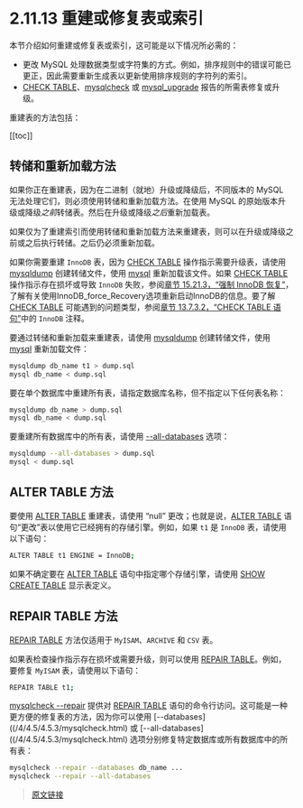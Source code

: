 # 2.11.13 重建或修复表或索引

本节介绍如何重建或修复表或索引，这可能是以下情况所必需的：

- 更改 MySQL 处理数据类型或字符集的方式。例如，排序规则中的错误可能已更正，因此需要重新生成表以更新使用排序规则的字符列的索引。
- [CHECK TABLE](/13/13.7/13.7.3/13.7.3.2/check-table.html)、[mysqlcheck](/4/4.5/4.5.3/mysqlcheck.html) 或 [mysql_upgrade](/4/4.4/4.4.5/mysql-upgrade.html) 报告的所需表修复或升级。

重建表的方法包括：

[[toc]]

## 转储和重新加载方法

如果你正在重建表，因为在二进制（就地）升级或降级后，不同版本的 MySQL 无法处理它们，则必须使用转储和重新加载方法。在使用 MySQL 的原始版本升级或降级*之前*转储表。然后在升级或降级*之后*重新加载表。

如果仅为了重建索引而使用转储和重新加载方法来重建表，则可以在升级或降级之前或之后执行转储。之后仍必须重新加载。

如果你需要重建 `InnoDB` 表，因为 [CHECK TABLE](/13/13.7/13.7.3/13.7.3.2/check-table.html) 操作指示需要升级表，请使用 [mysqldump](/4/4.5/4.5.4/mysqldump.html) 创建转储文件，使用 [mysql](/4/4.5/4.5.1/mysql.html) 重新加载该文件。如果 [CHECK TABLE](/13/13.7/13.7.3/13.7.3.2/check-table.html) 操作指示存在损坏或导致 `InnoDB` 失败，参阅[章节 15.21.3，“强制 InnoDB 恢复”](/15/15.21/15.21.3/forcing-innodb-recovery.html)，了解有关使用InnoDB_force_Recovery选项重新启动InnoDB的信息。要了解 [CHECK TABLE](/13/13.7/13.7.3/13.7.3.2/check-table.html) 可能遇到的问题类型，参阅[章节 13.7.3.2，“CHECK TABLE 语句”](/13/13.7/13.7.3/13.7.3.2/check-table.html)中的 `InnoDB` 注释。

要通过转储和重新加载来重建表，请使用 [mysqldump](/4/4.5/4.5.4/mysqldump.html) 创建转储文件，使用 [mysql](/4/4.5/4.5.1/mysql.html) 重新加载文件：

```bash
mysqldump db_name t1 > dump.sql
mysql db_name < dump.sql
```

要在单个数据库中重建所有表，请指定数据库名称，但不指定以下任何表名称：

```bash
mysqldump db_name > dump.sql
mysql db_name < dump.sql
```

要重建所有数据库中的所有表，请使用 [--all-databases](/4/4.5/4.5.4/mysqldump.html) 选项：

```bash
mysqldump --all-databases > dump.sql
mysql < dump.sql
```

## ALTER TABLE 方法

要使用 [ALTER TABLE](/13/13.1/13.1.9/alter-table.html) 重建表，请使用 “null” 更改；也就是说，[ALTER TABLE](/13/13.1/13.1.9/alter-table.html) 语句“更改”表以使用它已经拥有的存储引擎。例如，如果 `t1` 是 `InnoDB` 表，请使用以下语句：

```bash
ALTER TABLE t1 ENGINE = InnoDB;
```

如果不确定要在 [ALTER TABLE](/13/13.1/13.1.9/alter-table.html) 语句中指定哪个存储引擎，请使用 [SHOW CREATE TABLE](/13/13.7/13.7.7/13.7.7.10/show-create-table.html) 显示表定义。

## REPAIR TABLE 方法

[REPAIR TABLE](/13/13.7/13.7.3/13.7.3.5/repair-table.html) 方法仅适用于 `MyISAM`、`ARCHIVE` 和 `CSV` 表。

如果表检查操作指示存在损坏或需要升级，则可以使用 [REPAIR TABLE](/13/13.7/13.7.3/13.7.3.5/repair-table.html)。例如，要修复 `MyISAM` 表，请使用以下语句：

```bash
REPAIR TABLE t1;
```

[mysqlcheck --repair](/4/4.5/4.5.3/mysqlcheck.html) 提供对 [REPAIR TABLE](/13/13.7/13.7.3/13.7.3.5/repair-table.html) 语句的命令行访问。这可能是一种更方便的修复表的方法，因为你可以使用 [--databases]((/4/4.5/4.5.3/mysqlcheck.html) 或 [--all-databases]((/4/4.5/4.5.3/mysqlcheck.html) 选项分别修复特定数据库或所有数据库中的所有表：

```bash
mysqlcheck --repair --databases db_name ...
mysqlcheck --repair --all-databases
```

> [原文链接](https://dev.mysql.com/doc/refman/8.0/en/rebuilding-tables.html)
